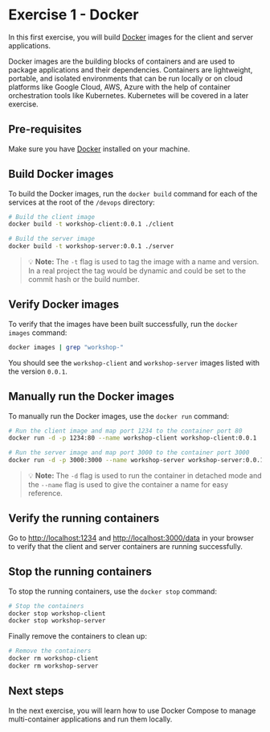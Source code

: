 # Exercise 1 - Docker

In this first exercise, you will build [Docker](https://docs.docker.com/guides/docker-overview/) images for the client and server applications.

Docker images are the building blocks of containers and are used to package applications and their dependencies. Containers are lightweight, portable, and isolated environments that can be run locally or on cloud platforms like Google Cloud, AWS, Azure with the help of container orchestration tools like Kubernetes. Kubernetes will be covered in a later exercise.

## Pre-requisites

Make sure you have [Docker](https://docs.docker.com/get-docker/) installed on your machine.

## Build Docker images

To build the Docker images, run the `docker build` command for each of the services at the root of the `/devops` directory:

```sh
# Build the client image
docker build -t workshop-client:0.0.1 ./client

# Build the server image
docker build -t workshop-server:0.0.1 ./server
```

> 💡 **Note:** The `-t` flag is used to tag the image with a name and version.
> In a real project the tag would be dynamic and could be set to the commit hash or the build number.

## Verify Docker images

To verify that the images have been built successfully, run the `docker images` command:

```sh
docker images | grep "workshop-"
```

You should see the `workshop-client` and `workshop-server` images listed with the version `0.0.1`.

## Manually run the Docker images

To manually run the Docker images, use the `docker run` command:

```sh
# Run the client image and map port 1234 to the container port 80
docker run -d -p 1234:80 --name workshop-client workshop-client:0.0.1

# Run the server image and map port 3000 to the container port 3000
docker run -d -p 3000:3000 --name workshop-server workshop-server:0.0.1
```

> 💡 **Note:** The `-d` flag is used to run the container in detached mode
> and the `--name` flag is used to give the container a name for easy reference.

## Verify the running containers

Go to [http://localhost:1234](http://localhost:1234) and [http://localhost:3000/data](http://localhost:3000/data) in your browser to verify that the client and server containers are running successfully.

## Stop the running containers

To stop the running containers, use the `docker stop` command:

```sh
# Stop the containers
docker stop workshop-client
docker stop workshop-server
```

Finally remove the containers to clean up:

```sh
# Remove the containers
docker rm workshop-client
docker rm workshop-server
```

## Next steps

In the next exercise, you will learn how to use Docker Compose to manage multi-container applications and run them locally.
